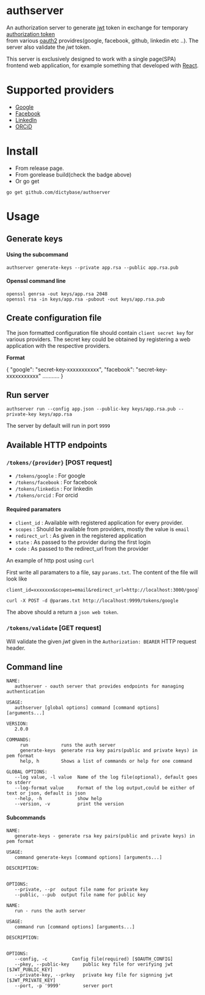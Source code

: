# authserver
An authorization server to generate [jwt](http://jwt.io) token in exchange
for temporary [authorization token](https://tools.ietf.org/html/rfc6749#section-1.4)  
from various [oauth2](http://oauth.net/2/) providres(google, facebook, github, linkedin etc ..).
The server also validate the *jwt* token.

This server is exclusively designed to work with a single page(SPA) frontend web application, for example
something that developed with [React](http://facebook.github.io/react/index.html).

# Supported providers
* [Google](https://developers.google.com/identity/protocols/OAuth2UserAgent)
* [Facebook](https://developers.facebook.com/docs/facebook-login/manually-build-a-login-flow)
* [LinkedIn](https://developer.linkedin.com/docs/oauth2)
* [ORCiD](https://members.orcid.org/api/about-orcid-apis)

# Install
* From release page.
* From gorelease build(check the badge above)
* Or go get

```
go get github.com/dictybase/authserver
```

# Usage
## Generate keys

#### Using the subcommand

```authserver generate-keys --private app.rsa --public app.rsa.pub```

#### Openssl command line

```
openssl genrsa -out keys/app.rsa 2048
openssl rsa -in keys/app.rsa -pubout -out keys/app.rsa.pub 
```

## Create configuration file
The json formatted configuration file should contain `client secret key` for various providers. The secret key
could be obtained by registering a web application with the respective providers.

__Format__

{
    "google": "secret-key-xxxxxxxxxxx",
    "facebook": "secret-key-xxxxxxxxxxx"
    ...........
}


## Run server
```
authserver run --config app.json --public-key keys/app.rsa.pub --private-key keys/app.rsa
```
The server by default will run in port `9999`

## Available HTTP endpoints
### `/tokens/{provider}` [POST request]
* `/tokens/google` : For google
* `/tokens/facebook` : For facebook
* `/tokens/linkedin` : For linkedin
* `/tokens/orcid` : For orcid

#### Required paramaters
* `client_id` : Available with registered application for every provider.
* `scopes` : Should be available from providers, mostly the value is `email`
* `redirect_url` : As given in the registered application
* `state` : As passed to the provider during the first login
* `code` : As passed to the redirect_url from the provider

An example of http post using `curl`

First write all paramaters to a file, say `params.txt`. The content of the file will look like
```
client_id=xxxxxxx&scopes=email&redirect_url=http://localhost:3000/google/callback&state=google&code=xxxxxx
```

```
curl -X POST -d @params.txt http://localhost:9999/tokens/google
```
The above should a return a `json web token`.

### `/tokens/validate` [GET request]
Will validate the given *jwt* given in the `Authorization: BEARER` HTTP request header.

## Command line
```
NAME:
   authserver - oauth server that provides endpoints for managing authentication

USAGE:
   authserver [global options] command [command options] [arguments...]

VERSION:
   2.0.0

COMMANDS:
     run            runs the auth server
     generate-keys  generate rsa key pairs(public and private keys) in pem format
     help, h        Shows a list of commands or help for one command

GLOBAL OPTIONS:
   --log value, -l value  Name of the log file(optional), default goes to stderr
   --log-format value     Format of the log output,could be either of text or json, default is json
   --help, -h             show help
   --version, -v          print the version

```

#### Subcommands
```
NAME:
   generate-keys - generate rsa key pairs(public and private keys) in pem format

USAGE:
   command generate-keys [command options] [arguments...]

DESCRIPTION:
   

OPTIONS:
   --private, --pr 	output file name for private key
   --public, --pub 	output file name for public key
``` 
```
NAME:
   run - runs the auth server

USAGE:
   command run [command options] [arguments...]

DESCRIPTION:
   

OPTIONS:
   --config, -c 		Config file(required) [$OAUTH_CONFIG]
   --pkey, --public-key 	public key file for verifying jwt [$JWT_PUBLIC_KEY]
   --private-key, --prkey 	private key file for signning jwt [$JWT_PRIVATE_KEY]
   --port, -p '9999'		server port
```

